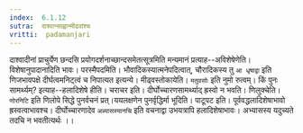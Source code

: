 ```yaml
---
index:  6.1.12
sutra:  दाश्वान्साह्वान्मीढवांश्च
vritti:  padamanjari
---
```


दाश्वादीनां प्राचुर्येण छन्दसि प्रयोगदर्शनाच्छान्दसमेतत्सूत्रमिति मन्यमानं प्रत्याह--अविशेषेणेति। विशेषानुपादानादिति भावः। परस्मैपदमिति। भौवादिकस्यात्मनेपदित्वात्, चौरादिकस्य तु `आ धृषाद्वा` इति णिजभावपक्षे दीर्घत्वमनिट्त्वं च निपात्यत इत्यन्ये। मीढ्वस्तोकायेति। `मतुवसोः` इति नुमो रुत्वम्।
किं पुनः सामर्थ्यम्? इत्याह--हलादिशेषे हीति। चराचर इति। दीर्घोच्चारणसामर्थ्याद् ह्रस्वो न भवति।
णिलुक्चेति। `णोरनिटि` इति णिलोपे सिद्धे पुनर्वचनं प्रत्।ययलक्षणेन पुनर्वृद्धिर्मा भूदिति। पाटूपट इति। पूर्ववद्धलादिशेषाभावो ह्रस्वत्वाभावश्च। दीर्घोच्चारणादेव `अब्यासस्यानचि` इति वचनाद्वा उभयत्रापि हलादिशेषाभावः। अभ्यासस्य यदुच्यते तदचि न भवतीत्यर्थः ।।

